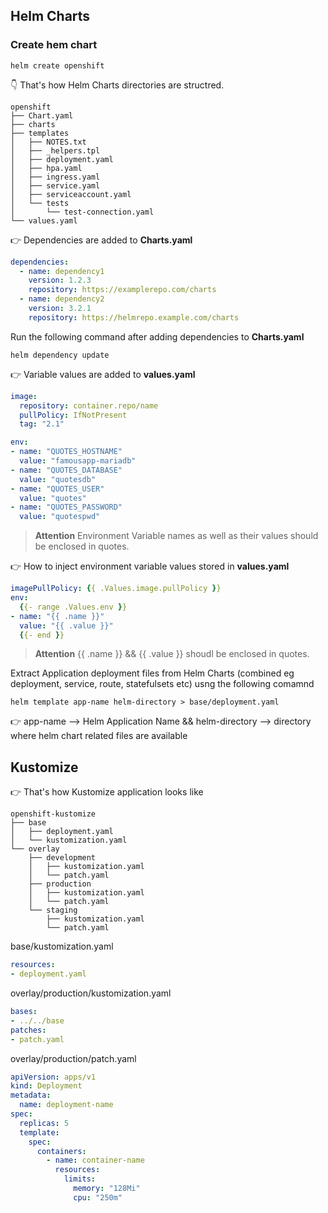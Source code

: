 ## Helm Charts

### Create hem chart

    helm create openshift

👇 That's how Helm Charts directories are structred.
```
openshift
├── Chart.yaml
├── charts
├── templates
│   ├── NOTES.txt
│   ├── _helpers.tpl
│   ├── deployment.yaml
│   ├── hpa.yaml
│   ├── ingress.yaml
│   ├── service.yaml
│   ├── serviceaccount.yaml
│   └── tests
│       └── test-connection.yaml
└── values.yaml
```

👉 Dependencies are added to **Charts.yaml**

```YAML
dependencies:
  - name: dependency1
    version: 1.2.3
    repository: https://examplerepo.com/charts
  - name: dependency2
    version: 3.2.1
    repository: https://helmrepo.example.com/charts
```
Run the following command after adding dependencies to **Charts.yaml**

    helm dependency update

👉 Variable values are added to **values.yaml**

```YAML
image:
  repository: container.repo/name
  pullPolicy: IfNotPresent
  tag: "2.1"

env:
- name: "QUOTES_HOSTNAME"
  value: "famousapp-mariadb" 
- name: "QUOTES_DATABASE"
  value: "quotesdb"
- name: "QUOTES_USER"
  value: "quotes"
- name: "QUOTES_PASSWORD"
  value: "quotespwd"
```
>**Attention**
Environment Variable names as well as their values should be enclosed in quotes.

👉 How to inject environment variable values stored in **values.yaml**

```YAML
imagePullPolicy: {{ .Values.image.pullPolicy }}
env:
  {{- range .Values.env }}
- name: "{{ .name }}"
  value: "{{ .value }}"
  {{- end }}
```
>**Attention**
{{ .name }} && {{ .value }} shoudl be enclosed in quotes.

Extract Application deployment files from Helm Charts (combined eg deployment, service, route, statefulsets etc) usng the following comamnd 

    helm template app-name helm-directory > base/deployment.yaml

👉 app-name --> Helm Application Name && helm-directory --> directory where helm chart related files are available

## Kustomize

👉 That's how Kustomize application looks like

```
openshift-kustomize
├── base
│   ├── deployment.yaml
│   └── kustomization.yaml
└── overlay
    ├── development
    │   ├── kustomization.yaml
    │   └── patch.yaml
    ├── production
    │   ├── kustomization.yaml
    │   └── patch.yaml
    └── staging
        ├── kustomization.yaml
        └── patch.yaml
```

base/kustomization.yaml
```yaml
resources:
- deployment.yaml
```

overlay/production/kustomization.yaml
```yaml
bases:
- ../../base
patches:
- patch.yaml
```

overlay/production/patch.yaml
```yaml
apiVersion: apps/v1
kind: Deployment
metadata:
  name: deployment-name
spec:
  replicas: 5
  template:
    spec:
      containers:
        - name: container-name
          resources:
            limits:
              memory: "128Mi"
              cpu: "250m"
```